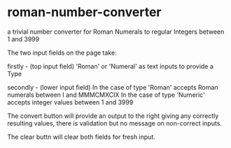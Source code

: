# roman-number-converter
a trivial number converter for Roman Numerals to regular Integers between 1 and 3999

The two input fields on the page take:

firstly   - (top input field) 
  'Roman' or 'Numeral' as text inputs to provide a Type
  
secondly  - (lower input field) 
  In the case of type 'Roman' accepts Roman numerals between I and MMMCMXCIX
  In the case of type 'Numeric' accepts integer values between 1 and 3999
  
The convert button will provide an output to the right giving any correctly resulting values,
there is validation but no message on non-correct inputs.

The clear buttn will clear both fields for fresh input.
